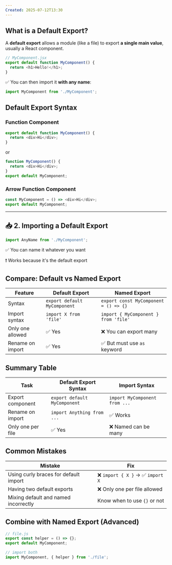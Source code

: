 ```yaml
---
Created: 2025-07-12T13:30
---
```

## What is a Default Export?

A **default export** allows a module (like a file) to export **a single main value**, usually a React component.

```JavaScript
// MyComponent.jsx
export default function MyComponent() {
  return <h1>Hello!</h1>;
}
```

✅ You can then import it **with any name**:

```JavaScript
import MyComponent from './MyComponent';
```

  

## Default Export Syntax

### Function Component

```JavaScript
export default function MyComponent() {
  return <div>Hi</div>;
}
```

or

```JavaScript
function MyComponent() {
  return <div>Hi</div>;
}
export default MyComponent;
```

  

### Arrow Function Component

```JavaScript
const MyComponent = () => <div>Hi</div>;
export default MyComponent;
```

---

## 📥 2. Importing a Default Export

```JavaScript
import AnyName from './MyComponent';
```

✅ You can name it whatever you want

❗ Works because it's the default export

  

## Compare: Default vs Named Export

|Feature|Default Export|Named Export|
|---|---|---|
|Syntax|`export default MyComponent`|`export const MyComponent = () => {}`|
|Import syntax|`import X from 'file'`|`import { MyComponent } from 'file'`|
|Only one allowed|✅ Yes|❌ You can export many|
|Rename on import|✅ Yes|✅ But must use `as` keyword|

  

## Summary Table

|Task|Default Export Syntax|Import Syntax|
|---|---|---|
|Export component|`export default MyComponent`|`import MyComponent from ...`|
|Rename on import|`import Anything from ...`|✅ Works|
|Only one per file|✅ Yes|❌ Named can be many|

  

## Common Mistakes

|Mistake|Fix|
|---|---|
|Using curly braces for default import|❌ `import { X }` → ✅ `import X`|
|Having two default exports|❌ Only one per file allowed|
|Mixing default and named incorrectly|Know when to use `{}` or not|

  

## Combine with Named Export (Advanced)

```JavaScript
// file.js
export const helper = () => {};
export default MyComponent;
```

```JavaScript
// import both
import MyComponent, { helper } from './file';
```
